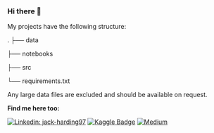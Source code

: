 ### Hi there 👋

My projects have the following structure:

  .
  ├── data
  
  ├── notebooks
  
  ├── src
  
  └── requirements.txt


Any large data files are excluded and should be available on request.

**Find me here too:**

[![Linkedin: jack-harding97](https://img.shields.io/badge/-Jack%20Harding-blue?style=flat-square&logo=Linkedin&logoColor=white&link=https://www.linkedin.com/in/jack-harding97/)](https://www.linkedin.com/in/jack-harding97/)
[![Kaggle Badge](https://img.shields.io/badge/-jackharding-teal?style=flat&logo=kaggle&logoColor=deepblue&link=https://www.kaggle.com/jackharding)](https://www.kaggle.com/jackharding)
[![Medium](https://img.shields.io/badge/medium-%2312100E.svg?&style=for-the-badge&logo=medium&logoColor=white&link=https://jack-harding.medium.com/)](https://jack-harding.medium.com/)

